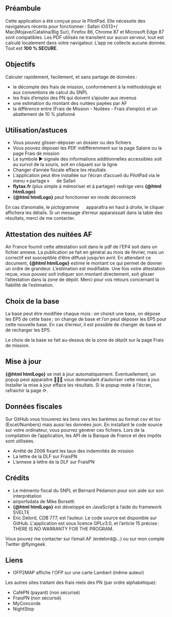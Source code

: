 <script>
    import Link from '../components/Link.svelte';
    import { htmlLogo } from '../components/utils';
</script>

## Préambule

Cette application a été conçue pour le PilotPad. Elle nécessite des navigateurs récents pour fonctionner&#8239;: Safari iOS13+/ Mac(Mojave/Catalina/Big Sur), Firefox 86, Chrome 87 et Microsoft Edge 87 sont compatibles.
Les PDF utilisés ne transitent sur aucun serveur, tout est calculé localement dans votre navigateur. L’app ne collecte aucune donnée. Tout est __100 % SECURE__.

## Objectifs

Calculer rapidement, facilement, et sans partage de données&#8239;:

- le décompte des frais de mission, conformément à la méthodologie et aux conventions de calcul du SNPL
- les frais d’emploi des PN qui doivent s’ajouter aux revenus
- une estimation du montant des nuitées payées par AF
- la différence entre (Frais de Mission - Nuitées - Frais d’emploi) et un abattement de 10 % plafonné

## Utilisation/astuces

- Vous pouvez glisser-déposer un dossier ou des fichiers
- Vous pouvez déposer les PDF indifféremment sur la page Salaire ou la page Frais de mission
- Le symbole ▶ signale des informations additionnelles accessibles soit au survol de la souris, soit en cliquant sur la ligne
- Changer d’année fiscale efface les résultats
- L’application peut être installée sur l’écran d’accueil du PilotPad via le menu «&#8239;partage&#8239;» <svg style="width: 1em; display: inline-block; height: 1em; vertical-align: bottom;"><use xlink:href="#share"/></svg> de Safari
- __flytax.fr__ (plus simple à mémoriser et à partager) redirige vers __{@html htmlLogo}__
- __{@html htmlLogo}__ peut fonctionner en mode déconnecté

En cas d’anomalie, le pictogramme <svg style="width: 1em; display: inline-block; height: 1em; vertical-align: text-top; fill:red"><use xlink:href="#alert"/></svg> apparaîtra en haut à droite, le cliquer affichera les détails. Si un message d’erreur apparaissait dans la table des résultats, merci de me contacter.

## Attestation des nuitées AF

Air France fournit cette attestation soit dans le pdf de l’EP4 soit dans un fichier annexe. La publication se fait en général au mois de février,
mais un correctif est susceptible d’être diffusé jusqu’en avril. En attendant ce document, __{@html htmlLogo}__ estime le montant
ce qui permet de donner un ordre de grandeur. L’estimation est modifiable. Une fois votre attestation reçue, vous pouvez soit indiquer son
montant directement, soit glisser l’attestation dans la zone de dépôt. Merci pour vos retours concernant la fiabilité de l’estimation.

## Choix de la base

La base peut être modifiée chaque mois&#8239;: on choisit une base, on dépose les EP5 de cette base&#8239;;
on change de base et l’on peut déposer les EP5 pour cette nouvelle base. En cas d’erreur, il est possible de changer de base et de recharger les EP5.

Le choix de la base se fait au-dessus de la zone de dépôt sur la page Frais de mission.

## Mise à jour

__{@html htmlLogo}__ se met à jour automatiquement. Éventuellement, un popup peut
apparaître 👨🏻‍✈️ vous demandant d’autoriser cette mise à jour. Installer la mise à jour efface les résultats. Si le popup reste à l'écran, rafraichir la page ⟳.

## Données fiscales

Sur <Link href="https://github.com/flyingeek/flytax#donn%C3%A9es-fiscales">GitHub</Link> vous trouverez les liens vers les barèmes au format csv et tsv (Excel/Numbers) mais aussi
les données json. En installant le code source sur votre ordinateur, vous pourrez générer ces fichiers. Lors
de la compilation de l’application, les API de la Banque de France et des impôts sont utilisées.

- <Link href="https://www.legifrance.gouv.fr/loda/id/LEGIARTI000042212803">Arrêté de 2006 fixant les taux des indemnités de mission</Link>
- <Link href="http://www.fraispn.com/dlf.html" rel="noopener">La lettre de la DLF sur FraisPN</Link>
- <Link href="http://www.fraispn.com/dlfannexe.html" rel="noopener">L’annexe à lettre de la DLF sur FraisPN</Link>

## Crédits

- Le mémento fiscal du SNPL et Bernard Pédamon pour son aide sur son interprétation
- <Link href="https://github.com/mborsetti/airportsdata">airportsdata</Link> de Mike Borsetti
- __{@html htmlLogo}__ est développé en JavaScript à l’aide du framework SVELTE
- Éric Delord, CDB 777, est l’auteur. Le code source est disponible sur <Link href="https://github.com/flyingeek/flytax">GitHub</Link>. L'application est sous <Link href="https://raw.githubusercontent.com/flyingeek/flytax/main/LICENSE.md">licence GPLv3.0</Link>, et l’article 15 précise&#8239;: THERE IS NO WARRANTY FOR THE PROGRAM.

Vous pouvez me contacter sur l’email AF (erdelord@…) ou sur mon compte Twitter @flyingeek.

## Liens

- <Link href="https://flyingeek.github.io/lido-online/index.html" rel="noopener">OFP2MAP</Link> affiche l'OFP sur une carte Lambert (même auteur)

Les autres sites traitant des frais réels des PN (par ordre alphabétique):

- <Link href="http://www.cafepn.com" rel="noopener">CaféPN</Link> (payant) (non sécurisé)
- <Link href="http://www.fraispn.com/index.html" rel="noopener">FraisPN</Link> (non sécurisé)
- <Link href="https://myconcorde.fr/" rel="noopener">MyConcorde</Link>
- <Link href="https://nightstop.top/" rel="noopener">NightStop</Link>
